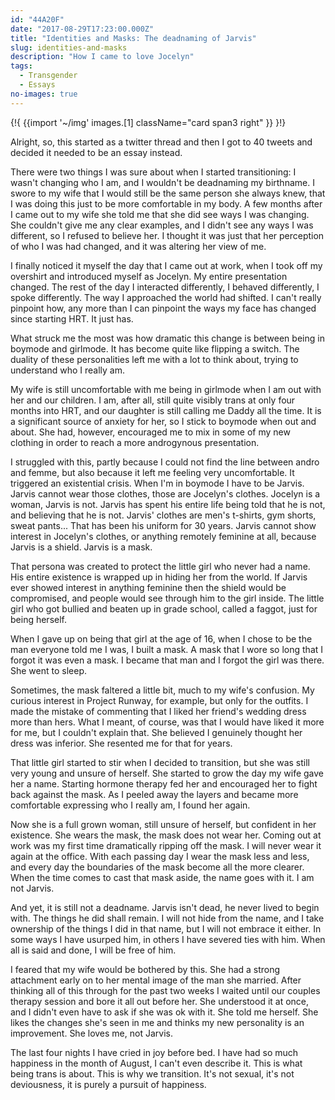 ```yaml
---
id: "44A20F"
date: "2017-08-29T17:23:00.000Z"
title: "Identities and Masks: The deadnaming of Jarvis"
slug: identities-and-masks
description: "How I came to love Jocelyn"
tags:
  - Transgender
  - Essays
no-images: true
---
```


{!{
  {{import '~/img' images.[1]
    className="card span3 right"
  }}
}!}

Alright, so, this started as a twitter thread and then I got to 40 tweets and decided it needed to be an essay instead.

There were two things I was sure about when I started transitioning: I wasn't changing who I am, and I wouldn't be deadnaming my birthname.
I swore to my wife that I would still be the same person she always knew, that I was doing this just to be more comfortable in my body.
A few months after I came out to my wife she told me that she did see ways I was changing. She couldn't give me any clear examples,
and I didn't see any ways I was different, so I refused to believe her. I thought it was just that her perception of who I was had changed,
and it was altering her view of me.

I finally noticed it myself the day that I came out at work, when I took off my overshirt and introduced myself as Jocelyn. My entire presentation changed.
The rest of the day I interacted differently, I behaved differently, I spoke differently. The way I approached the world had shifted.
I can't really pinpoint how, any more than I can pinpoint the ways my face has changed since starting HRT. It just has.

What struck me the most was how dramatic this change is between being in boymode and girlmode. It has become quite like flipping a switch.
The duality of these personalities left me with a lot to think about, trying to understand who I really am.

My wife is still uncomfortable with me being in girlmode when I am out with her and our children. I am, after all, still quite visibly trans at only four
months into HRT, and our daughter is still calling me Daddy all the time. It is a significant source of anxiety for her, so I stick to boymode when out and about.
She had, however, encouraged me to mix in some of my new clothing in order to reach a more androgynous presentation.

I struggled with this, partly because I could not find the line between andro and femme, but also because it left me feeling very uncomfortable.
It triggered an existential crisis. When I'm in boymode I have to be Jarvis. Jarvis cannot wear those clothes, those are Jocelyn's clothes.
Jocelyn is a woman, Jarvis is not.  Jarvis has spent his entire life being told that he is not, and believing that he is not.
Jarvis' clothes are men's t-shirts, gym shorts, sweat pants... That has been his uniform for 30 years.
Jarvis cannot show interest in Jocelyn's clothes, or anything remotely feminine at all, because Jarvis is a shield. Jarvis is a mask.

That persona was created to protect the little girl who never had a name. His entire existence is wrapped up in hiding her from the world.
If Jarvis ever showed interest in anything feminine then the shield would be compromised, and people would see through him to the girl inside.
The little girl who got bullied and beaten up in grade school, called a faggot, just for being herself.

When I gave up on being that girl at the age of 16, when I chose to be the man everyone told me I was, I built a mask.
A mask that I wore so long that I forgot it was even a mask. I became that man and I forgot the girl was there. She went to sleep.

Sometimes, the mask faltered a little bit, much to my wife's confusion. My curious interest in Project Runway, for example, but only for the outfits.
I made the mistake of commenting that I liked her friend's wedding dress more than hers. What I meant, of course, was that I would have liked it more for me,
but I couldn't explain that. She believed I genuinely thought her dress was inferior. She resented me for that for years.

That little girl started to stir when I decided to transition, but she was still very young and unsure of herself.
She started to grow the day my wife gave her a name. Starting hormone therapy fed her and encouraged her to fight back against the mask.
As I peeled away the layers and became more comfortable expressing who I really am, I found her again.

Now she is a full grown woman, still unsure of herself, but confident in her existence. She wears the mask, the mask does not wear her.
Coming out at work was my first time dramatically ripping off the mask. I will never wear it again at the office.
With each passing day I wear the mask less and less, and every day the boundaries of the mask become all the more clearer.
When the time comes to cast that mask aside, the name goes with it. I am not Jarvis.

And yet, it is still not a deadname. Jarvis isn't dead, he never lived to begin with. The things he did shall remain.
I will not hide from the name, and I take ownership of the things I did in that name, but I will not embrace it either.
In some ways I have usurped him, in others I have severed ties with him. When all is said and done, I will be free of him.

I feared that my wife would be bothered by this. She had a strong attachment early on to her mental image of the man she married.
After thinking all of this through for the past two weeks I waited until our couples therapy session and bore it all out before her.
She understood it at once, and I didn't even have to ask if she was ok with it. She told me herself.
She likes the changes she's seen in me and thinks my new personality is an improvement. She loves me, not Jarvis.

The last four nights I have cried in joy before bed. I have had so much happiness in the month of August, I can't even describe it.
This is what being trans is about. This is why we transition. It's not sexual, it's not deviousness, it is purely a pursuit of happiness.
